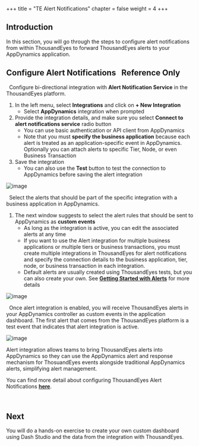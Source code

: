 +++
title = "TE Alert Notifications"
chapter = false
weight = 4
+++

## Introduction

In this section, you will go through the steps to configure alert notifications from within ThousandEyes to forward ThousandEyes alerts to your AppDynamics application.


## Configure Alert Notifications &nbsp;<span style="color: #ff9900;"><i class='fas fa-cog fa-spin fa-sm'></i></span>&nbsp;Reference Only&nbsp;<span style="color: #ff9900;"><i class='fas fa-cog fa-spin fa-sm'></i></span>

<span style="color: #143c76;"><i class='fas fa-circle fa-sm'></i></span>&nbsp; Configure bi-directional integration with **Alert Notification Service** in the ThousandEyes platform.

1. In the left menu, select **Integrations** and click on **+ New Integration**
    - Select **AppDynamics** integration when prompted
2. Provide the integration details, and make sure you select **Connect to alert notifications service** radio button
    - You can use basic authentication or API client from AppDynamics
    - Note that you must **specify the business application** because each alert is treated as an application-specific event in AppDynamics. Optionally you can attach alerts to specific Tier, Node, or even Business Transaction
3. Save the integration
    - You can also use the **Test** button to test the connection to AppDynamics before saving the alert integration

![image](/images/20_config_overview/alert_notifications_01.png)


<span style="color: #143c76;"><i class='fas fa-circle fa-sm'></i></span>&nbsp; Select the alerts that should be part of the specific integration with a business application in AppDynamics.

1. The next window suggests to select the alert rules that should be sent to AppDynamics as **custom events**
    - As long as the integration is active, you can edit the associated alerts at any time
    - If you want to use the Alert integration for multiple business applications or multiple tiers or business transactions, you must create multiple integrations in ThousandEyes for alert notifications and specify the connection details to the business application, tier, node, or business transaction in each integration.
    - Default alerts are usually created using ThousandEyes tests, but you can also create your own. See <a href="https://docs.thousandeyes.com/product-documentation/getting-started/getting-started-with-alerts" target="_blank">**Getting Started with Alerts**</a> for more details

![image](/images/20_config_overview/alert_notifications_02.png)

<span style="color: #143c76;"><i class='fas fa-circle fa-sm'></i></span>&nbsp; Once alert integration is enabled, you will receive ThousandEyes alerts in your AppDynamics controller as custom events in the application dashboard. The first alert that comes from the ThousandEyes platform is a test event that indicates that alert integration is active.

![image](/images/20_config_overview/alert_notifications_03.png)

Alert integration allows teams to bring ThousandEyes alerts into AppDynamics so they can use the AppDynamics alert and response mechanism for ThosuandEyes events alongside traditional AppDynamics alerts, simplifying alert management.

You can find more detail about configuring ThousandEyes Alert Notifications <a href="https://docs.thousandeyes.com/product-documentation/alerts/integrations/appdynamics-integration#configuring-your-appdynamics-integration" target="_blank">**here**</a>.

<br>


## Next <span style="color: #143c76;"><i class='fas fa-cog fa-spin fa-sm'></i></span>&nbsp;

You will do a hands-on exercise to create your own custom dashboard using Dash Studio and the data from the integration with ThousandEyes. 

<br>
